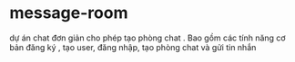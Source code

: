 # message-room
dự án chat đơn giản cho phép tạo phòng chat . Bao gồm các tính năng cơ bản đăng ký , tạo user, đăng nhập, tạo phòng chat và gửi tin nhắn
